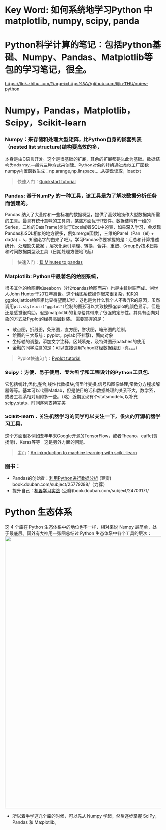 

# Key Word: 如何系统地学习Python 中 matplotlib, numpy, scipy, panda
#

# Python科学计算的笔记：包括Python基础、Numpy、Pandas、Matplotlib等包的学习笔记，很全。
https://link.zhihu.com/?target=https%3A//github.com/lijin-THU/notes-python
#


# Numpy，Pandas，Matplotlib，Scipy，Scikit-learn
### Numpy：来存储和处理大型矩阵，比Python自身的嵌套列表（nested list structure)结构要高效的多，
本身是由C语言开发。这个是很基础的扩展，其余的扩展都是以此为基础。数据结构为ndarray,一般有三种方式来创建。Python对象的转换通过类似工厂函数numpy内置函数生成：np.arange,np.linspace.....从硬盘读取，loadtxt
> 快速入门：[Quickstart tutorial](https://link.zhihu.com/?target=https%3A//docs.scipy.org/doc/numpy-dev/user/quickstart.html)

### Pandas: 基于NumPy 的一种工具，该工具是为了解决数据分析任务而创建的。
Pandas 纳入了大量库和一些标准的数据模型，提供了高效地操作大型数据集所需的工具。最具有统计意味的工具包，某些方面优于R软件。数据结构有一维的Series，二维的DataFrame(类似于Excel或者SQL中的表，如果深入学习，会发现Pandas和SQL相似的地方很多，例如merge函数)，三维的Panel（Pan（el) + da(ta) + s，知道名字的由来了吧）。学习Pandas你要掌握的是：汇总和计算描述统计，处理缺失数据 ，层次化索引清理、转换、合并、重塑、GroupBy技术日期和时间数据类型及工具（日期处理方便地飞起）
> 快速入门：[10 Minutes to pandas](https://link.zhihu.com/?target=http%3A//pandas.pydata.org/pandas-docs/stable/10min.html)

### Matplotlib: Python中最著名的绘图系统，
很多其他的绘图例如seaborn（针对pandas绘图而来）也是由其封装而成。创世人John Hunter于2012年离世。这个绘图系统操作起来很复杂，和R的ggplot,lattice绘图相比显得望而却步，这也是为什么我个人不丢弃R的原因，虽然调用```plt.style.use("ggplot")```绘制的图形可以大致按照ggplot的颜色显示，但是还是感觉很鸡肋。但是matplotlib的复杂给其带来了很强的定制性。其具有面向对象的方式及Pyplot的经典高层封装。
需要掌握的是：
- 散点图，折线图，条形图，直方图，饼状图，箱形图的绘制。
- 绘图的三大系统：pyplot，pylab(不推荐)，面向对象
- 坐标轴的调整，添加文字注释，区域填充，及特殊图形patches的使用
- 金融的同学注意的是：可以直接调用Yahoo财经数据绘图（真。。。）
> Pyplot快速入门：[Pyplot tutorial](https://link.zhihu.com/?target=http%3A//matplotlib.org/users/pyplot_tutorial.html)

### Scipy：方便、易于使用、专为科学和工程设计的Python工具包.
它包括统计,优化,整合,线性代数模块,傅里叶变换,信号和图像处理,常微分方程求解器等等。基本可以代替Matlab，但是使用的话和数据处理的关系不大，数学系，或者工程系相对用的多一些。（略）近期发现有个statsmodel可以补充scipy.stats，时间序列支持完美

### Scikit-learn：关注机器学习的同学可以关注一下，很火的开源机器学习工具，
这个方面很多例如去年年末Google开源的TensorFlow，或者Theano，caffe(贾扬清)，Keras等等，这是另外方面的问题。
> 主页：[An introduction to machine learning with scikit-learn](https://link.zhihu.com/?target=http%3A//scikit-learn.org/stable/tutorial/basic/tutorial.html)

### 图书：
- Pandas的创始者：[利用Python进行数据分析](https%3A//book.douban.com/subject/25779298/)   (豆瓣)​book.douban.com/subject/25779298/（力荐）
- 提升自己：[机器学习实战](https%3A//book.douban.com/subject/24703171/)  (豆瓣)​book.douban.com/subject/24703171/



# Python 生态体系
这 4 个库在 Python 生态体系中的地位也不一样，相对来说 Numpy 最简单，处于最底层。国外有大神用一张图总结过 Python 生态体系中各个工具的层次：<img src="https://pica.zhimg.com/50/v2-297731bd359ebc14978967a92f1716cb_720w.jpg?source=1940ef5c" data-caption="" data-size="normal" data-rawwidth="882" data-rawheight="660" class="origin_image zh-lightbox-thumb" width="882" data-original="https://pica.zhimg.com/v2-297731bd359ebc14978967a92f1716cb_r.jpg?source=1940ef5c"/>
- 所以着手学这几个库的时候，可以先从 Numpy 学起，然后逐步掌握 SciPy，Pandas 和 Matplotlib。

